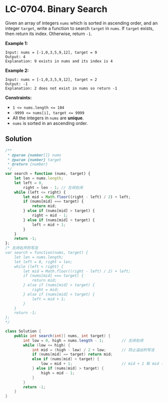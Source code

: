 # LC-0704. Binary Search

Given an array of integers `nums` which is sorted in ascending order, and an integer `target`, write a function to search `target` in `nums`. If `target` exists, then return its index. Otherwise, return `-1`.

**Example 1:**

```text
Input: nums = [-1,0,3,5,9,12], target = 9
Output: 4
Explanation: 9 exists in nums and its index is 4
```

**Example 2:**

```text
Input: nums = [-1,0,3,5,9,12], target = 2
Output: -1
Explanation: 2 does not exist in nums so return -1
```

**Constraints:**

-   `1 <= nums.length <= 104`
-   `-9999 <= nums[i], target <= 9999`
-   All the integers in `nums` are **unique**.
-   `nums` is sorted in an ascending order.

## Solution

```javascript
/**
 * @param {number[]} nums
 * @param {number} target
 * @return {number}
 */
var search = function (nums, target) {
    let len = nums.length;
    let left = 0,
        right = len - 1; // 左闭右闭
    while (left <= right) {
        let mid = Math.floor((right - left) / 2) + left;
        if (nums[mid] === target) {
            return mid;
        } else if (nums[mid] > target) {
            right = mid - 1;
        } else if (nums[mid] < target) {
            left = mid + 1;
        }
    }
    return -1;
};
/* 左闭右开的写法 
var search = function(nums, target) {
    let len = nums.length;
    let left = 0, right = len;
    while (left < right) {
        let mid = Math.floor((right - left) / 2) + left;
        if (nums[mid] === target) {
            return mid;
        } else if (nums[mid] > target) {
            right = mid;
        } else if (nums[mid] < target) {
            left = mid + 1;
        }
    }
    return -1;
};
*/
```

```java
class Solution {
    public int search(int[] nums, int target) {
        int low = 0, high = nums.length - 1;		// 左闭右闭
        while (low <= high) {
            int mid = (high - low) / 2 + low;		// 防止溢出的写法
            if (nums[mid] == target) return mid;
            else if (nums[mid] < target) {
                low = mid + 1;						// mid + 1 和 mid - 1：mid已经搜索过
            } else if (nums[mid] > target) {
                high = mid - 1;
            }
        }
        return -1;
    }
}
```
